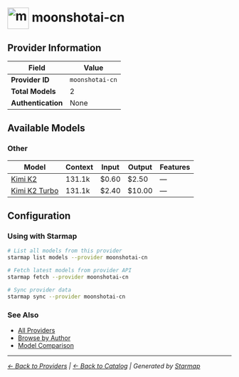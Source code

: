 # <img src="https://raw.githubusercontent.com/agentstation/starmap/master/internal/embedded/catalog/providers/moonshotai-cn/logo.svg" alt="moonshotai-cn logo" width="48" height="48" style="vertical-align: middle;"> moonshotai-cn
  
## Provider Information
  
| Field | Value |
|---------|---------|
| **Provider ID** | `moonshotai-cn` |
| **Total Models** | 2 |
| **Authentication** | None |

  
## Available Models
  
### Other
  
| Model | Context | Input | Output | Features |
|---------|---------|---------|---------|---------|
| [Kimi K2](./models/kimi-k2-0711-preview.md) | 131.1k | $0.60 | $2.50 | — |
| [Kimi K2 Turbo](./models/kimi-k2-turbo-preview.md) | 131.1k | $2.40 | $10.00 | — |

  
## Configuration
  
### Using with Starmap
  
```bash
# List all models from this provider
starmap list models --provider moonshotai-cn

# Fetch latest models from provider API
starmap fetch --provider moonshotai-cn

# Sync provider data
starmap sync --provider moonshotai-cn
```
  
### See Also

- [All Providers](../)
- [Browse by Author](../../authors/)
- [Model Comparison](../../models/)


  
---
_[← Back to Providers](../) | [← Back to Catalog](../../) | Generated by [Starmap](https://github.com/agentstation/starmap)_
